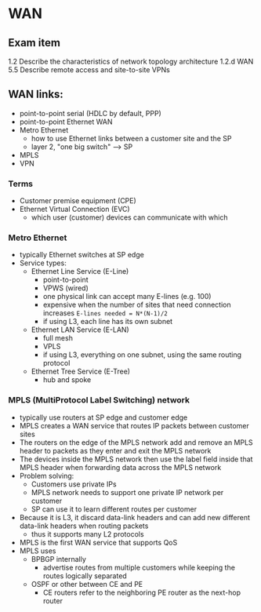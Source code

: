 # WAN

## Exam item
1.2 Describe the characteristics of network topology architecture
    1.2.d WAN
5.5 Describe remote access and site-to-site VPNs


## WAN links:
- point-to-point serial (HDLC by default, PPP)
- point-to-point Ethernet WAN
- Metro Ethernet
    - how to use Ethernet links between a customer site and the SP
    - layer 2, "one big switch"  --> SP
- MPLS
- VPN

### Terms
- Customer premise equipment (CPE)
- Ethernet Virtual Connection (EVC)
    - which user (customer) devices can communicate with which

### Metro Ethernet
- typically Ethernet switches at SP edge
- Service types:
    - Ethernet Line Service (E-Line)
        - point-to-point
        - VPWS (wired)
        - one physical link can accept many E-lines (e.g. 100)
        - expensive when the number of sites that need connection increases `E-lines needed = N*(N-1)/2`
        - if using L3, each line has its own subnet
    - Ethernet LAN Service (E-LAN)
        - full mesh
        - VPLS
        - if using L3, everything on one subnet, using the same routing protocol
    - Ethernet Tree Service (E-Tree)
        - hub and spoke

### MPLS (MultiProtocol Label Switching) network
- typically use routers at SP edge and customer edge
- MPLS creates a WAN service that routes IP packets between customer sites
- The routers on the edge of the MPLS network add and remove an MPLS header to packets as they enter and exit the MPLS network
- The devices inside the MPLS network then use the label field inside that MPLS header when forwarding data across the MPLS network
- Problem solving:
    - Customers use private IPs
    - MPLS network needs to support one private IP network per customer
    - SP can use it to learn different routes per customer
- Because it is L3, it discard data-link headers and can add new different data-link headers when routing packets
    - thus it supports many L2 protocols
- MPLS is the first WAN service that supports QoS
- MPLS uses
    - BPBGP internally
        - advertise routes from multiple customers while keeping the routes logically separated
    - OSPF or other between CE and PE
        - CE routers refer to the neighboring PE router as the next-hop router

